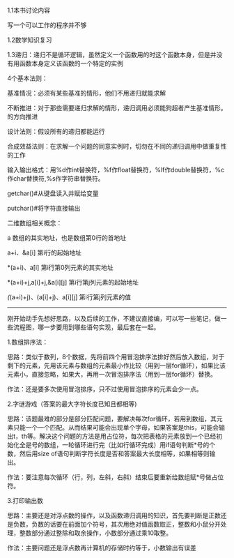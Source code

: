 1.1本书讨论内容

  写一个可以工作的程序并不够

1.2数学知识复习

1.3递归：递归不是循环逻辑，虽然定义一个函数用的时这个函数本身，但是并没有用函数本身定义该函数的一个特定的实例

 

4个基本法则：

基准情况：必须有某些基准的情形，他们不用递归就能求解

不断推进：对于那些需要递归求解的情形，递归调用必须能狗超者产生基准情形。的方向推进

设计法则：假设所有的递归都能运行

合成效益法则：在求解一个问题的同意实例时，切勿在不同的递归调用中做重复性的工作



输入输出格式：用%d作int替换符，%f作float替换符，%lf作double替换符，%c作char替换符,%s作字符串替换符。



getchar()#从键盘读入并赋给变量

putchar()#将字符直接输出



二维数组相关概念：

a   数组的其实地址，也是数组第0行的首地址

a+i、&a[i]   第i行的起始地址

*(a+i)、a[i]  第i行第0列元素的其实地址

*(a+i)+j,a[i]+j,&a[i][j]  第i行第j列元素的起始地址

*(*(a+i)+j)、(a[i]+j)、a[i][j]  第i行第j列元素的值

*******************************************************************************

刚开始动手先想好思路，以及后续的工作，不建议直接编，可以写一些笔记，做一些流程图，哪一步要用到哪些语句实现，最后套在一起。



1.数组排序法：

思路：类似于数列，8个数据，先将前四个用冒泡排序法排好然后放入数组，对于剩下的元素，先用该元素与数组的元素最小作比较（用到一层for循环），如果比该元素小，直接忽略，如果大，再用一次冒泡排序法（用到一层for循环）替换。



作法：还是要多次使用冒泡排序，只不过使用冒泡排序的元素会少一点。

2.字谜游戏（答案的最大字符长度已知且都相等)

思路：该题最难的部分是部分匹配问题，要解决每次for循环，若用到数组，其元素只能一个一个匹配。从而结果可能会出现单个字母，如果答案是this，可能会输出t，th等。解决这个问题的方法是用占位符，每次把表格的元素放到一个已经初始化全是号的数组，一轮循环进行完（比如行循环完成）用if语句判断*号的个数，然后用size of语句判断字符长度是否和答案最大长度相等，如果相等则输出。

作法：要注意每次循环（行，列，左斜，右斜）结束后要重新给数组赋*号做占位符。

3.打印输出数

思路：主要还是对浮点数的操作，以及函数递归调用的知识，首先要判断是正数还是负数，负数的话要在前面加个符号，其次用绝对值函数取正，整数和小鼠分开处理，整数部分通过整除和取余操作，小数部分通过乘10取整。

作法：主要问题还是浮点数再计算机的存储时约等于，小数输出有误差







